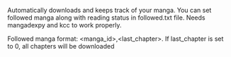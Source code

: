 Automatically downloads and keeps track of your manga. You can set followed manga along with reading status in followed.txt file.
Needs mangadexpy and kcc to work properly.

Followed manga format: <manga_id>,<last_chapter>. If last_chapter is set to 0, all chapters will be downloaded
